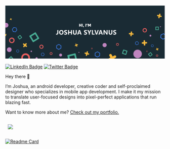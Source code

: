 ![Joshua's GitHub Banner](./assets/header.png)

[![LinkedIn Badge](https://img.shields.io/badge/LinkedIn-Profile-informational?style=flat&logo=linkedin&logoColor=white&color=0D76A8)](https://www.linkedin.com/in/joshua-sylvanus/)
[![Twitter Badge](https://img.shields.io/badge/Twitter-Profile-informational?style=flat&logo=twitter&logoColor=white&color=1CA2F1)](https://twitter.com/josh-sylvanus)

Hey there 👋

I’m Joshua, an android developer, creative coder and self-proclaimed designer who specializes in mobile app development. I make it my mission to translate user-focused designs into pixel-perfect applications that run blazing fast.

Want to know more about me? [Check out my portfolio.](https://www.joshuasylvanus.dev/)

<!-- Pinned Repositories -->

<a href="https://github.com/Yungjay131/CryptoCompose">
  <img align="center" style="margin:1rem 0.5rem" src="https://github-readme-stats.vercel.app/api/pin/?username=Yungjay131&repo=CryptoCompose-template&title_color=ffffff&text_color=c9cacc&icon_color=4AB197&bg_color=1A2B34" />
</a>
<br>

[![Readme Card](https://github-readme-stats.vercel.app/api/pin/?username=Yungjay131&repo=Medix)](https://github.com/Yungjay131/Medix)

